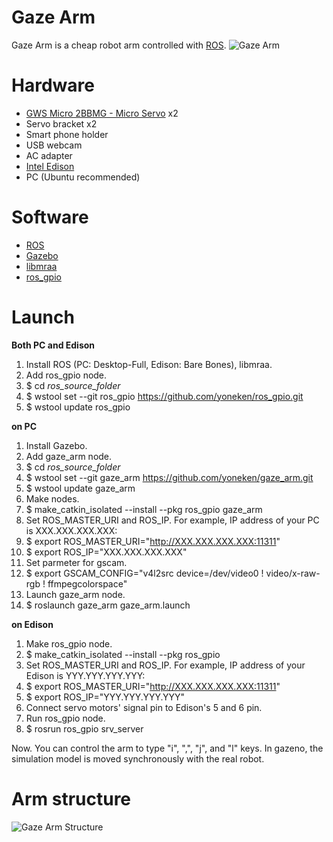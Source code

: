 # Gaze Arm
Gaze Arm is a cheap robot arm controlled with [ROS](http://ros.org).
![Gaze Arm](https://pbs.twimg.com/media/B7RztmbCMAEsBRr.jpg)

# Hardware
- [GWS Micro 2BBMG - Micro Servo](http://www.servodatabase.com/servo/gws/micro-2bbmg) x2
- Servo bracket x2
- Smart phone holder
- USB webcam
- AC adapter
- [Intel Edison](http://www.intel.com/content/www/us/en/do-it-yourself/edison.html)
- PC (Ubuntu recommended)

# Software
- [ROS](http://ros.org)
- [Gazebo](gazebosim.org)
- [libmraa](https://github.com/intel-iot-devkit/mraa)
- [ros_gpio](https://github.com/yoneken/ros_gpio)

# Launch
**Both PC and Edison**

1. Install ROS (PC: Desktop-Full, Edison: Bare Bones), libmraa.
2. Add ros_gpio node.
  1. $ cd *ros_source_folder* 
  2. $ wstool set --git ros_gpio https://github.com/yoneken/ros_gpio.git
  3. $ wstool update ros_gpio

**on PC**

1. Install Gazebo.
2. Add gaze_arm node.
  1. $ cd *ros_source_folder* 
  2. $ wstool set --git gaze_arm https://github.com/yoneken/gaze_arm.git
  3. $ wstool update gaze_arm
3. Make nodes.
  1. $ make_catkin_isolated --install --pkg ros_gpio gaze_arm
4. Set ROS_MASTER_URI and ROS_IP. For example, IP address of your PC is XXX.XXX.XXX.XXX:
  1. $ export ROS_MASTER_URI="http://XXX.XXX.XXX.XXX:11311"
  2. $ export ROS_IP="XXX.XXX.XXX.XXX"
5. Set parmeter for gscam.
  1. $ export GSCAM_CONFIG="v4l2src device=/dev/video0 ! video/x-raw-rgb ! ffmpegcolorspace"
6. Launch gaze_arm node.
  1. $ roslaunch gaze_arm gaze_arm.launch

**on Edison**

1. Make ros_gpio node.
  1. $ make_catkin_isolated --install --pkg ros_gpio
2. Set ROS_MASTER_URI and ROS_IP. For example, IP address of your Edison is YYY.YYY.YYY.YYY:
  1. $ export ROS_MASTER_URI="http://XXX.XXX.XXX.XXX:11311"
  2. $ export ROS_IP="YYY.YYY.YYY.YYY"
3. Connect servo motors' signal pin to Edison's 5 and 6 pin.
4. Run ros_gpio node.
  1. $ rosrun ros_gpio srv_server

Now. You can control the arm to type "i", ",", "j", and "l" keys.
In gazeno, the simulation model is moved synchronously with the real robot.

# Arm structure
![Gaze Arm Structure](https://pbs.twimg.com/media/B7UYWZMCYAA3sZl.png)
